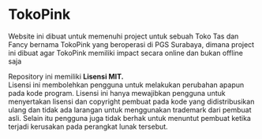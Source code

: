 # TokoPink
Website ini dibuat untuk memenuhi project untuk sebuah Toko Tas dan Fancy bernama TokoPink yang beroperasi di PGS Surabaya, dimana project ini dibuat agar TokoPink memiliki impact secara online dan bukan offline saja

Repository ini memiliki **Lisensi MIT.**      
Lisensi ini membolehkan pengguna untuk melakukan perubahan apapun pada kode program. Lisensi ini hanya mewajibkan pengguna untuk menyertakan lisensi dan copyright pembuat pada kode yang didistribusikan ulang dan tidak ada larangan untuk menggunakan trademark dari pembuat asli. Selain itu pengguna juga tidak berhak untuk menuntut pembuat ketika terjadi kerusakan pada perangkat lunak tersebut.
